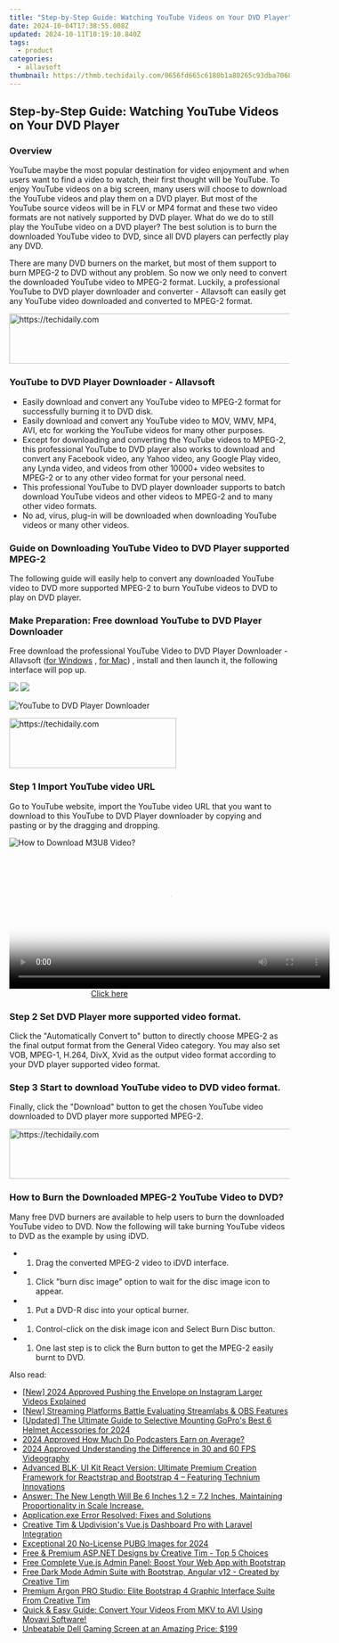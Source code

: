 ```yaml
---
title: "Step-by-Step Guide: Watching YouTube Videos on Your DVD Player"
date: 2024-10-04T17:38:55.008Z
updated: 2024-10-11T10:19:10.840Z
tags:
  - product
categories:
  - allavsoft
thumbnail: https://thmb.techidaily.com/0656fd665c6180b1a80265c93dba7068c3a0cbd851c23bc5b8909b9f9daa190b.jpg
---
```


## Step-by-Step Guide: Watching YouTube Videos on Your DVD Player

### Overview

YouTube maybe the most popular destination for video enjoyment and when users want to find a video to watch, their first thought will be YouTube. To enjoy YouTube videos on a big screen, many users will choose to download the YouTube videos and play them on a DVD player. But most of the YouTube source videos will be in FLV or MP4 format and these two video formats are not natively supported by DVD player. What do we do to still play the YouTube video on a DVD player? The best solution is to burn the downloaded YouTube video to DVD, since all DVD players can perfectly play any DVD.

There are many DVD burners on the market, but most of them support to burn MPEG-2 to DVD without any problem. So now we only need to convert the downloaded YouTube video to MPEG-2 format. Luckily, a professional YouTube to DVD player downloader and converter - Allavsoft can easily get any YouTube video downloaded and converted to MPEG-2 format.

<!-- affiliate ads begin -->
<a href="https://unicoeye.pxf.io/c/5597632/2134242/18498" target="_top" id="2134242">
  <img src="//a.impactradius-go.com/display-ad/18498-2134242" border="0" alt="https://techidaily.com" width="728" height="90"/>
</a>
<img height="0" width="0" src="https://unicoeye.pxf.io/i/5597632/2134242/18498" style="position:absolute;visibility:hidden;" border="0" />
<!-- affiliate ads end -->

### YouTube to DVD Player Downloader - Allavsoft

* Easily download and convert any YouTube video to MPEG-2 format for successfully burning it to DVD disk.
* Easily download and convert any YouTube video to MOV, WMV, MP4, AVI, etc for working the YouTube videos for many other purposes.
* Except for downloading and converting the YouTube videos to MPEG-2, this professional YouTube to DVD player also works to download and convert any Facebook video, any Yahoo video, any Google Play video, any Lynda video, and videos from other 10000+ video websites to MPEG-2 or to any other video format for your personal need.
* This professional YouTube to DVD player downloader supports to batch download YouTube videos and other videos to MPEG-2 and to many other video formats.
* No ad, virus, plug-in will be downloaded when downloading YouTube videos or many other videos.

### Guide on Downloading YouTube Video to DVD Player supported MPEG-2

The following guide will easily help to convert any downloaded YouTube video to DVD more supported MPEG-2 to burn YouTube videos to DVD to play on DVD player.

### Make Preparation: Free download YouTube to DVD Player Downloader

Free download the professional YouTube Video to DVD Player Downloader - Allavsoft ([for Windows](https://tools.techidaily.com/allavsoft/products/) , [for Mac](https://tools.techidaily.com/allavsoft/products/)) , install and then launch it, the following interface will pop up.

[![](https://www.allavsoft.com/how-to/../images/how-to/free-download-win.jpg)](https://tools.techidaily.com/allavsoft/products/) [![](https://www.allavsoft.com/how-to/../images/how-to/free-download-mac.jpg)](https://tools.techidaily.com/allavsoft/products/)

![YouTube to DVD Player Downloader](https://www.allavsoft.com/how-to/../images/allavsoft/screen-shot-600.jpg)

<!-- affiliate ads begin -->
<a href="https://aligracehair.sjv.io/c/5597632/1972679/19272" target="_top" id="1972679">
  <img src="//a.impactradius-go.com/display-ad/19272-1972679" border="0" alt="https://techidaily.com" width="300" height="90"/>
</a>
<img height="0" width="0" src="https://aligracehair.sjv.io/i/5597632/1972679/19272" style="position:absolute;visibility:hidden;" border="0" />
<!-- affiliate ads end -->

### Step 1 Import YouTube video URL

Go to YouTube website, import the YouTube video URL that you want to download to this YouTube to DVD Player downloader by copying and pasting or by the dragging and dropping.

![How to Download M3U8 Video?](https://www.allavsoft.com/how-to/../images/how-to/download-rtmp-video/download-rtmp-video.jpg)

<!-- affiliate ads begin -->
<span id="1982508">
					<video width="576" height="240" style="cursor:pointer"
           poster="//a.impactradius-go.com/display-clicktoplayimage/1982508.png"
           onclick="if(!this.playClicked){this.play();this.setAttribute('controls',true);this.playClicked=true;}">
	   <source src="//a.impactradius-go.com/display-ad/22993-1982508">
	   <img src="//a.impactradius-go.com/display-clicktoplayimage/1982508.png" style="border: none; height: 100%; width: 100%; object-fit: contain">
	</video>
	<div style="width:360px;text-align:center"><a href="javascript:window.open(decodeURIComponent('https%3A%2F%2Fhomestyler.sjv.io%2Fc%2F5597632%2F1982508%2F22993'), '_blank');void(0);">Click here</a></div>
</span>
<img height="0" width="0" src="https://imp.pxf.io/i/5597632/1982508/22993" style="position:absolute;visibility:hidden;" border="0" />
<!-- affiliate ads end -->

### Step 2 Set DVD Player more supported video format.

Click the "Automatically Convert to" button to directly choose MPEG-2 as the final output format from the General Video category. You may also set VOB, MPEG-1, H.264, DivX, Xvid as the output video format according to your DVD player supported video format.

### Step 3 Start to download YouTube video to DVD video format.

Finally, click the "Download" button to get the chosen YouTube video downloaded to DVD player more supported MPEG-2.

<!-- affiliate ads begin -->
<a href="https://appsumo.8odi.net/c/5597632/2129738/7443" target="_top" id="2129738">
  <img src="//a.impactradius-go.com/display-ad/7443-2129738" border="0" alt="https://techidaily.com" width="728" height="90"/>
</a>
<img height="0" width="0" src="https://appsumo.8odi.net/i/5597632/2129738/7443" style="position:absolute;visibility:hidden;" border="0" />
<!-- affiliate ads end -->

### How to Burn the Downloaded MPEG-2 YouTube Video to DVD?

Many free DVD burners are available to help users to burn the downloaded YouTube video to DVD. Now the following will take burning YouTube videos to DVD as the example by using iDVD.

* 1. Drag the converted MPEG-2 video to iDVD interface.
* 1. Click "burn disc image" option to wait for the disc image icon to appear.
* 1. Put a DVD-R disc into your optical burner.
* 1. Control-click on the disk image icon and Select Burn Disc button.
* 1. One last step is to click the Burn button to get the MPEG-2 easily burnt to DVD.

<ins class="adsbygoogle"
     style="display:block"
     data-ad-format="autorelaxed"
     data-ad-client="ca-pub-7571918770474297"
     data-ad-slot="1223367746"></ins>

<ins class="adsbygoogle"
     style="display:block"
     data-ad-client="ca-pub-7571918770474297"
     data-ad-slot="8358498916"
     data-ad-format="auto"
     data-full-width-responsive="true"></ins>

<span class="atpl-alsoreadstyle">Also read:</span>
<div><ul>
<li><a href="https://instagram-videos.techidaily.com/new-2024-approved-pushing-the-envelope-on-instagram-larger-videos-explained/"><u>[New] 2024 Approved Pushing the Envelope on Instagram Larger Videos Explained</u></a></li>
<li><a href="https://screen-video-capture.techidaily.com/new-streaming-platforms-battle-evaluating-streamlabs-and-obs-features/"><u>[New] Streaming Platforms Battle Evaluating Streamlabs & OBS Features</u></a></li>
<li><a href="https://fox-cloud.techidaily.com/updated-the-ultimate-guide-to-selective-mounting-gopros-best-6-helmet-accessories-for-2024/"><u>[Updated] The Ultimate Guide to Selective Mounting GoPro's Best 6 Helmet Accessories for 2024</u></a></li>
<li><a href="https://fox-boxes.techidaily.com/2024-approved-how-much-do-podcasters-earn-on-average/"><u>2024 Approved How Much Do Podcasters Earn on Average?</u></a></li>
<li><a href="https://desktop-recording.techidaily.com/2024-approved-understanding-the-difference-in-30-and-60-fps-videography/"><u>2024 Approved Understanding the Difference in 30 and 60 FPS Videography</u></a></li>
<li><a href="https://win-unique.techidaily.com/advanced-blk-ui-kit-react-version-ultimate-premium-creation-framework-for-reactstrap-and-bootstrap-4-featuring-technium-innovations/"><u>Advanced BLK· UI Kit React Version: Ultimate Premium Creation Framework for Reactstrap and Bootstrap 4 – Featuring Technium Innovations</u></a></li>
<li><a href="https://win-unique.techidaily.com/answer-the-new-length-will-be-6-inches-12-72-inches-maintaining-proportionality-in-scale-increase/"><u>Answer: The New Length Will Be 6 Inches 1.2 = 7.2 Inches, Maintaining Proportionality in Scale Increase.</u></a></li>
<li><a href="https://win-howtos.techidaily.com/applicationexe-error-resolved-fixes-and-solutions/"><u>Application.exe Error Resolved: Fixes and Solutions</u></a></li>
<li><a href="https://win-unique.techidaily.com/creative-tim-and-updivisions-vuejs-dashboard-pro-with-laravel-integration/"><u>Creative Tim & Updivision's Vue.js Dashboard Pro with Laravel Integration</u></a></li>
<li><a href="https://some-techniques.techidaily.com/exceptional-20-no-license-pubg-images-for-2024/"><u>Exceptional 20 No-License PUBG Images for 2024</u></a></li>
<li><a href="https://win-unique.techidaily.com/free-and-premium-aspnet-designs-by-creative-tim-top-5-choices/"><u>Free & Premium ASP.NET Designs by Creative Tim - Top 5 Choices</u></a></li>
<li><a href="https://win-unique.techidaily.com/free-complete-vuejs-admin-panel-boost-your-web-app-with-bootstrap/"><u>Free Complete Vue.js Admin Panel: Boost Your Web App with Bootstrap</u></a></li>
<li><a href="https://win-unique.techidaily.com/free-dark-mode-admin-suite-with-bootstrap-angular-v12-created-by-creative-tim/"><u>Free Dark Mode Admin Suite with Bootstrap, Angular v12 - Created by Creative Tim</u></a></li>
<li><a href="https://win-unique.techidaily.com/premium-argon-pro-studio-elite-bootstrap-4-graphic-interface-suite-from-creative-tim/"><u>Premium Argon PRO Studio: Elite Bootstrap 4 Graphic Interface Suite From Creative Tim</u></a></li>
<li><a href="https://win-online.techidaily.com/quick-and-easy-guide-convert-your-videos-from-mkv-to-avi-using-movavi-software/"><u>Quick & Easy Guide: Convert Your Videos From MKV to AVI Using Movavi Software!</u></a></li>
<li><a href="https://hardware-reviews.techidaily.com/1723862790686-unbeatable-dell-gaming-screen-at-an-amazing-price-199/"><u>Unbeatable Dell Gaming Screen at an Amazing Price: $199</u></a></li>
</ul></div>

